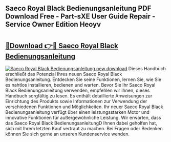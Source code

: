 ## Saeco Royal Black Bedienungsanleitung PDF Download Free - Part-sXE User Guide Repair - Service Owner Edition Heoyv

# <h2><a href="http://df4cch.blite.top/?on=Saeco+Royal+Black+Bedienungsanleitung">🔗Download 👉🔴 Saeco Royal Black Bedienungsanleitung</a></h2>

[![Saeco Royal Black Bedienungsanleitung new download](https://i.imgur.com/lujVjoI.png)](http://df4cch.blite.top/?on=Saeco+Royal+Black+Bedienungsanleitung)
Dieses Handbuch erschließt das Potenzial Ihres neuen Saeco Royal Black Bedienungsanleitung. Entdecken Sie seine Funktionen, lernen Sie, wie Sie es nahtlos installieren, bedienen und warten. Bevor Sie Ihr Saeco Royal Black Bedienungsanleitung verwenden, empfehlen wir Ihnen, dieses Handbuch sorgfältig zu lesen. Es enthält detaillierte Anweisungen zur Einrichtung des Produkts sowie Informationen zur Verwendung der verschiedenen Funktionen und Möglichkeiten. Ihr neuer Saeco Royal Black Bedienungsanleitung verfügt über einen leistungsstarken Motor und innovative Funktionen für außergewöhnliche Leistung. Wir erwarten, dass das Saeco Royal Black BedienungsanleitungD Ihnen dabei geholfen hat, sich mit Ihrem letzten Kauf vertraut zu machen. Bei Fragen oder Bedenken können Sie sich gerne an unseren Kundenservice wenden.
